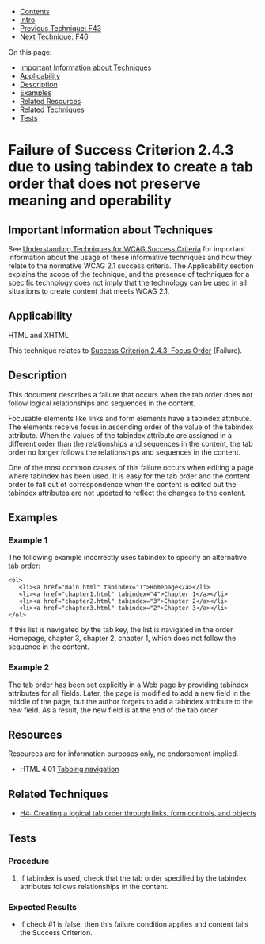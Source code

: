 -   [Contents](https://www.w3.org/WAI/WCAG21/Techniques/#techniques "Table of Contents")
-   [Intro](https://www.w3.org/WAI/WCAG21/Techniques/#introduction "Introduction to Techniques")
-   [Previous Technique: F43](F43)
-   [Next Technique: F46](F46)

On this page:

-   [Important Information about Techniques](#important-information)
-   [Applicability](#applicability)
-   [Description](#description)
-   [Examples](#examples)
-   [Related Resources](#resources)
-   [Related Techniques](#related)
-   [Tests](#tests)

Failure of Success Criterion 2.4.3 due to using tabindex to create a tab order that does not preserve meaning and operability
=============================================================================================================================

Important Information about Techniques
--------------------------------------

See [Understanding Techniques for WCAG Success Criteria](https://www.w3.org/WAI/WCAG21/Understanding/understanding-techniques) for important information about the usage of these informative techniques and how they relate to the normative WCAG 2.1 success criteria. The Applicability section explains the scope of the technique, and the presence of techniques for a specific technology does not imply that the technology can be used in all situations to create content that meets WCAG 2.1.

Applicability
-------------

HTML and XHTML

This technique relates to [Success Criterion 2.4.3: Focus Order](https://www.w3.org/WAI/WCAG21/Understanding/focus-order) (Failure).

Description
-----------

This document describes a failure that occurs when the tab order does not follow logical relationships and sequences in the content.

Focusable elements like links and form elements have a tabindex attribute. The elements receive focus in ascending order of the value of the tabindex attribute. When the values of the tabindex attribute are assigned in a different order than the relationships and sequences in the content, the tab order no longer follows the relationships and sequences in the content.

One of the most common causes of this failure occurs when editing a page where tabindex has been used. It is easy for the tab order and the content order to fall out of correspondence when the content is edited but the tabindex attributes are not updated to reflect the changes to the content.

Examples
--------

### Example 1

The following example incorrectly uses tabindex to specify an alternative tab order:

    <ol>
       <li><a href="main.html" tabindex="1">Homepage</a></li>
       <li><a href="chapter1.html" tabindex="4">Chapter 1</a></li>
       <li><a href="chapter2.html" tabindex="3">Chapter 2</a></li>
       <li><a href="chapter3.html" tabindex="2">Chapter 3</a></li>
    </ol>

If this list is navigated by the tab key, the list is navigated in the order Homepage, chapter 3, chapter 2, chapter 1, which does not follow the sequence in the content.

### Example 2

The tab order has been set explicitly in a Web page by providing tabindex attributes for all fields. Later, the page is modified to add a new field in the middle of the page, but the author forgets to add a tabindex attribute to the new field. As a result, the new field is at the end of the tab order.

Resources
---------

Resources are for information purposes only, no endorsement implied.

-   HTML 4.01 [Tabbing navigation](https://www.w3.org/TR/html4/interact/forms.html#adef-tabindex)

Related Techniques
------------------

-   [H4: Creating a logical tab order through links, form controls, and objects](https://www.w3.org/WAI/WCAG21/Techniques/html/H4)

Tests
-----

### Procedure

1.  If tabindex is used, check that the tab order specified by the tabindex attributes follows relationships in the content.

### Expected Results

-   If check \#1 is false, then this failure condition applies and content fails the Success Criterion.
